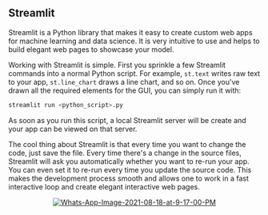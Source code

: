 ## Streamlit

Streamlit is a Python library that makes it easy to create custom web apps for machine learning and data science. It is very intuitive to use and helps to build elegant web pages to showcase your model.

Working with Streamlit is simple. First you sprinkle a few Streamlit commands into a normal Python script. For example, `st.text` writes raw text to your app, `st.line_chart` draws a line chart, and so on. Once you've drawn all the required elements for the GUI, you can simply run it with:

```bash
streamlit run <python_script>.py
```

As soon as you run this script, a local Streamlit server will be create and your app can be viewed on that server.

The cool thing about Streamlit is that every time you want to change the code, just save the file. Every time there's a change in the source files, Streamlit will ask you automatically whether you want to re-run your app. You can even set it to re-run every time you update the source code. This makes the development process smooth and allows one to work in a fast interactive loop and create elegant interactive web pages. 

<p align="center">
<a href="https://ibb.co/cvGK6kY"><img src="https://i.ibb.co/4f6w8K1/Whats-App-Image-2021-08-18-at-9-17-00-PM.jpg" alt="Whats-App-Image-2021-08-18-at-9-17-00-PM" border="0"></a>
</p>